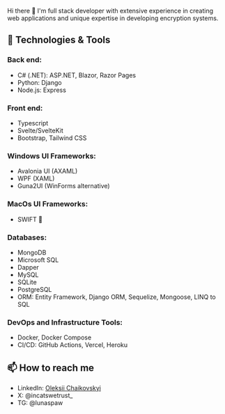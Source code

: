 Hi there 👋
I'm full stack developer with extensive experience in creating web applications and unique expertise in developing encryption systems.

## 🔧 Technologies & Tools
### Back end:
* C# (.NET): ASP.NET, Blazor, Razor Pages
* Python: Django
* Node.js: Express

### Front end:
* Typescript
* Svelte/SvelteKit
* Bootstrap, Tailwind CSS

### Windows UI Frameworks:
* Avalonia UI (AXAML)
* WPF (XAML)
* Guna2UI (WinForms alternative)

### MacOs UI Frameworks:
* SWIFT 🤏

### Databases:
* MongoDB
* Microsoft SQL
* Dapper
* MySQL
* SQLite
* PostgreSQL
* ORM: Entity Framework, Django ORM, Sequelize, Mongoose, LINQ to SQL

### DevOps and Infrastructure Tools:
* Docker, Docker Compose
* CI/CD: GitHub Actions, Vercel, Heroku

## 📫 How to reach me
* LinkedIn: [Oleksii Chaikovskyi](https://www.linkedin.com/in/oleksii-chaikovskyi-14b508196) 
* X: @incatswetrust_
* TG: @lunaspaw
